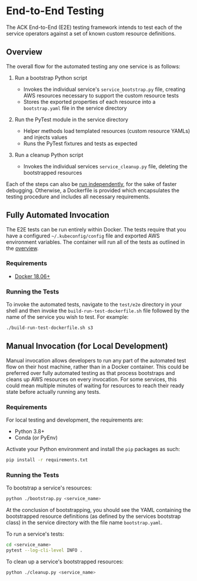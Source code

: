 # End-to-End Testing
The ACK End-to-End (E2E) testing framework intends to test each of the service
operators against a set of known custom resource definitions.

## Overview
The overall flow for the automated testing any one service is as follows:
1. Run a bootstrap Python script
    - Invokes the individual service's `service_bootstrap.py` file,
        creating AWS resources necessary to support the custom resource tests
    - Stores the exported properties of each resource into a `bootstrap.yaml`
        file in the service directory

2. Run the PyTest module in the service directory
    - Helper methods load templated resources (custom resource YAMLs) and
        injects values
    - Runs the PyTest fixtures and tests as expected

3. Run a cleanup Python script
    - Invokes the individual services `service_cleanup.py` file, deleting the
        bootstrapped resources

Each of the steps can also be
[run independently](#manual-invocation-for-local-development), for the sake of
faster debugging. Otherwise, a Dockerfile is provided which encapsulates the
testing procedure and includes all necessary requirements.

## Fully Automated Invocation
The E2E tests can be run entirely within Docker. The tests require that you have
a configured `~/.kubeconfig/config` file and exported AWS environment variables.
The container will run all of the tests as outlined in the
[overview](#overview).

### Requirements
- [Docker 18.06+](https://www.docker.com/)

### Running the Tests
To invoke the automated tests, navigate to the `test/e2e` directory in your 
shell and then invoke the `build-run-test-dockerfile.sh` file followed by the 
name of the service you wish to test.
For example:
```bash
./build-run-test-dockerfile.sh s3
```


## Manual Invocation (for Local Development)
Manual invocation allows developers to run any part of the automated test flow
on their host machine, rather than in a Docker container. This could be 
preferred over fully automated testing as that process bootstraps and cleans up
AWS resources on every invocation. For some services, this could mean multiple
minutes of waiting for resources to reach their ready state before actually 
running any tests.

### Requirements
For local testing and development, the requirements are:
- Python 3.8+
- Conda (or PyEnv)

Activate your Python environment and install the `pip` packages as such:
```bash
pip install -r requirements.txt
```

### Running the Tests
To bootstrap a service's resources:
```bash
python ./bootstrap.py <service_name>
```

At the conclusion of bootstrapping, you should see the YAML containing the 
bootstrapped resource definitions (as defined by the services bootstrap class)
in the service directory with the file name `bootstrap.yaml`.

To run a service's tests:
```bash
cd <service_name>
pytest --log-cli-level INFO .
```

To clean up a service's bootstrapped resources:
```bash
python ./cleanup.py <service_name>
```